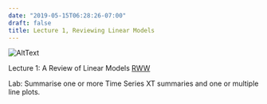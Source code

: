```yaml
---
date: "2019-05-15T06:28:26-07:00"
draft: false
title: Lecture 1, Reviewing Linear Models
---
```



![AltText](/img/HLogo.jpg)

Lecture 1: A Review of Linear Models [RWW](../pdf/Lecture-Day1-2019.pdf)

Lab: Summarise one or more Time Series
XT summaries and one or multiple line plots.